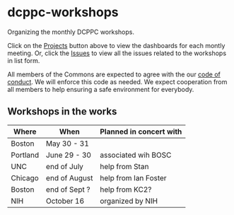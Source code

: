 # dcppc-workshops
Organizing the monthly DCPPC workshops.

Click on the [Projects](https://github.com/dcppc/dcppc-workshops/projects) 
button above to view the dashboards for each montly meeting. 
Or, click the [Issues](https://github.com/dcppc/dcppc-workshops/issues) 
to view all the issues related to the workshops in list form. 

All members of the Commons are expected to agree with the our 
[code of conduct](https://github.com/dcppc/dcppc-workshops/blob/master/CODE_OF_CONDUCT.md). 
We will enforce this code as needed. We expect cooperation 
from all members to help ensuring a safe environment for everybody. 

## Workshops in the works 

| Where | When | Planned in concert with | 
| --- | --- | --- |
| Boston |May 30 - 31 
| Portland |June 29 - 30 | associated wih BOSC |
| UNC | end of July | help from Stan |
| Chicago | end of August | help from Ian Foster |
| Boston | end of Sept ? | help from KC2? |
| NIH | October 16  | organized by NIH | 
